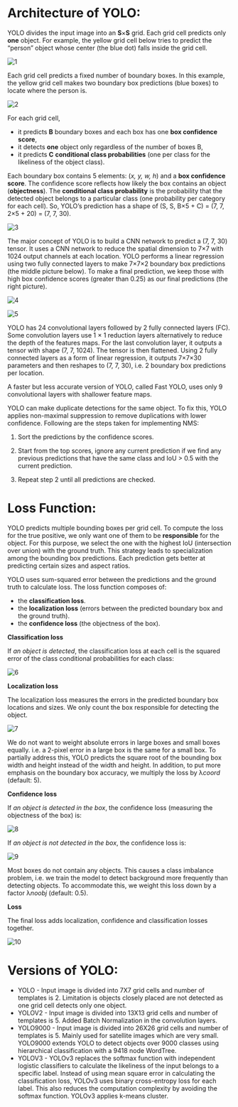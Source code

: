# Architecture of YOLO:

YOLO divides the input image into an **S**×**S** grid. Each grid cell predicts only **one** object. For example, the yellow grid cell below tries to predict the “person” object whose center (the blue dot) falls inside the grid cell.

![1](C:\Users\Soma_Korada\Desktop\1.jpeg)

Each grid cell predicts a fixed number of boundary boxes. In this example, the yellow grid cell makes two boundary box predictions (blue boxes) to locate where the person is.

![2](C:\Users\Soma_Korada\Desktop\2.jpeg)

For each grid cell,

- it predicts **B** boundary boxes and each box has one **box confidence score**,
- it detects **one** object only regardless of the number of boxes B,
- it predicts **C** **conditional class probabilities** (one per class for the likeliness of the object class).

Each boundary box contains 5 elements: (*x, y, w, h*) and a **box confidence score**. The confidence score reflects how likely the box contains an object (**objectness**). The **conditional class probability** is the probability that the detected object belongs to a particular class (one probability per category for each cell). So, YOLO’s prediction has a shape of (S, S, B×5 + C) = (7, 7, 2×5 + 20) = (7, 7, 30).

![3](C:\Users\Soma_Korada\Desktop\3.jpeg)

The major concept of YOLO is to build a CNN network to predict a (7, 7, 30) tensor. It uses a CNN network to reduce the spatial dimension to 7×7 with 1024 output channels at each location. YOLO performs a linear regression using two fully connected layers to make 7×7×2 boundary box predictions (the middle picture below). To make a final prediction, we keep those with high box confidence scores (greater than 0.25) as our final predictions (the right picture).

![4](C:\Users\Soma_Korada\Desktop\4.png)

![5](C:\Users\Soma_Korada\Desktop\5.png)

YOLO has 24 convolutional layers followed by 2 fully connected layers (FC). Some convolution layers use 1 × 1 reduction layers alternatively to reduce the depth of the features maps. For the last convolution layer, it outputs a tensor with shape (7, 7, 1024). The tensor is then flattened. Using 2 fully connected layers as a form of linear regression, it outputs 7×7×30 parameters and then reshapes to (7, 7, 30), i.e. 2 boundary box predictions per location.

A faster but less accurate version of YOLO, called Fast YOLO, uses only 9 convolutional layers with shallower feature maps.

YOLO can make duplicate detections for the same object. To fix this, YOLO applies non-maximal suppression to remove duplications with lower confidence. Following are the steps taken for implementing NMS:

1. Sort the predictions by the confidence scores.

2. Start from the top scores, ignore any current prediction if we find any previous predictions that have the same class and IoU > 0.5 with the current prediction.

3. Repeat step 2 until all predictions are checked.

   

# Loss Function:

YOLO predicts multiple bounding boxes per grid cell. To compute the loss for the true positive, we only want one of them to be **responsible** for the object. For this purpose, we select the one with the highest IoU (intersection over union) with the ground truth. This strategy leads to specialization among the bounding box predictions. Each prediction gets better at predicting certain sizes and aspect ratios.

YOLO uses sum-squared error between the predictions and the ground truth to calculate loss. The loss function composes of:

- the **classification loss**.
- the **localization loss** (errors between the predicted boundary box and the ground truth).
- the **confidence loss** (the objectness of the box).

**Classification loss**

If *an object is detected*, the classification loss at each cell is the squared error of the class conditional probabilities for each class:

![6](C:\Users\Soma_Korada\Desktop\6.png)



**Localization loss**

The localization loss measures the errors in the predicted boundary box locations and sizes. We only count the box responsible for detecting the object.

![7](C:\Users\Soma_Korada\Desktop\7.png)

We do not want to weight absolute errors in large boxes and small boxes equally. i.e. a 2-pixel error in a large box is the same for a small box. To partially address this, YOLO predicts the square root of the bounding box width and height instead of the width and height. In addition, to put more emphasis on the boundary box accuracy, we multiply the loss by λ*coord* (default: 5).

**Confidence loss**

If *an object is detected in the box*, the confidence loss (measuring the objectness of the box) is:

![8](C:\Users\Soma_Korada\Desktop\8.png)

If *an object is not detected in the box*, the confidence loss is:

![9](C:\Users\Soma_Korada\Desktop\9.png)

Most boxes do not contain any objects. This causes a class imbalance problem, i.e. we train the model to detect background more frequently than detecting objects. To accommodate this, we weight this loss down by a factor λ*noobj* (default: 0.5).

**Loss**

The final loss adds localization, confidence and classification losses together.

![10](C:\Users\Soma_Korada\Desktop\10.png)

# Versions of YOLO:

- YOLO - Input image is divided into 7X7 grid cells and number of templates is 2. Limitation is objects closely placed are not detected as one grid cell detects only one object.
- YOLOV2 - Input image is divided into 13X13 grid cells and number of templates is 5. Added Batch Normalization in the convolution layers.
- YOLO9000 - Input image is divided into 26X26 grid cells and number of templates is 5. Mainly used for satellite images which are very small. YOLO9000 extends YOLO to detect objects over 9000 classes using hierarchical classification with a 9418 node WordTree.
- YOLOV3 - YOLOv3 replaces the softmax function with independent logistic classifiers to calculate the likeliness of the input belongs to a specific label. Instead of using mean square error in calculating the classification loss, YOLOv3 uses binary cross-entropy loss for each label. This also reduces the computation complexity by avoiding the softmax function. YOLOv3 applies k-means cluster.
